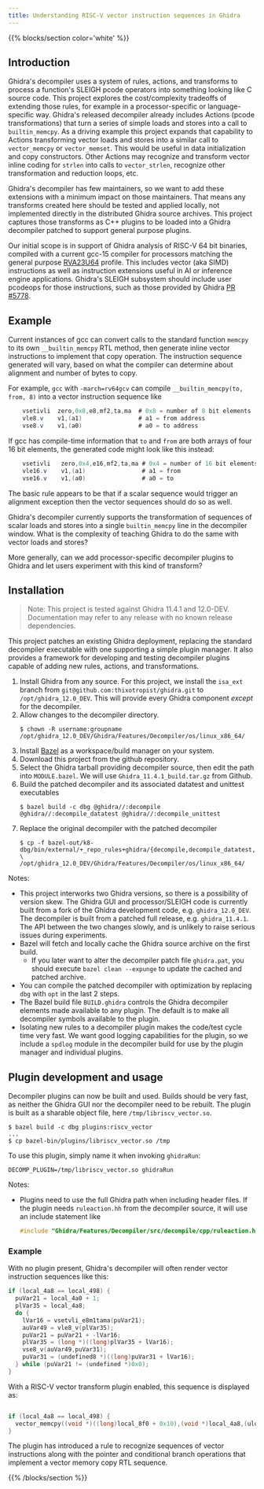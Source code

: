 ```yaml
---
title: Understanding RISC-V vector instruction sequences in Ghidra
---
```


{{% blocks/section color='white' %}}

## Introduction

Ghidra's decompiler uses a system of rules, actions, and transforms to process a function's SLEIGH pcode operators
into something looking like C source code.  This project explores the cost/complexity tradeoffs of extending
those rules, for example in a processor-specific or language-specific way.  Ghidra's released decompiler already
includes Actions (pcode transformations) that turn a series of simple loads and stores into a call to `builtin_memcpy`.
As a driving example this project expands that capability to Actions transforming vector loads and stores into a similar call to `vector_memcpy`
or `vector_memset`.
This would be useful in data initialization and copy constructors.  Other Actions may recognize and transform vector
inline coding for `strlen` into calls to `vector_strlen`, recognize other transformation and reduction loops, etc.

Ghidra's decompiler has few maintainers, so we want to add these extensions with a minimum impact on those maintainers.
That means any transforms created here should be tested and applied locally, not implemented directly
in the distributed Ghidra source archives.  This project captures those transforms as C++ plugins to be loaded
into a Ghidra decompiler patched to support general purpose plugins.

Our initial scope is in support of Ghidra analysis of RISC-V 64 bit binaries, compiled with a current gcc-15 compiler for processors matching
the general purpose [RVA23U64](https://github.com/riscv/riscv-profiles/blob/main/src/rva23-profile.adoc#rva23u64-mandatory-extensions) profile.
This includes vector (aka SIMD) instructions as well as instruction extensions useful in AI or inference engine applications.
Ghidra's SLEIGH subsystem should include user pcodeops for those instructions, such as those provided by Ghidra [PR #5778](https://github.com/NationalSecurityAgency/ghidra/pull/5778).

## Example

Current instances of gcc can convert calls to the standard function `memcpy` to its own
`__builtin_memcpy` RTL method, then generate inline vector instructions to implement that
copy operation.  The instruction sequence generated will vary, based on what the compiler
can determine about alignment and number of bytes to copy.  

For example, `gcc` with `-march=rv64gcv` can compile `__builtin_memcpy(to, from, 8)` into a vector instruction sequence like

```as
    vsetivli  zero,0x8,e8,mf2,ta,ma  # 0x8 = number of 8 bit elements 
    vle8.v    v1,(a1)                # a1 = from address
    vse8.v    v1,(a0)                # a0 = to address
```

If gcc has compile-time information that `to` and `from` are both arrays of four 16 bit elements,
the generated code might look like this instead:

```as
    vsetivli   zero,0x4,e16,mf2,ta,ma # 0x4 = number of 16 bit elements 
    vle16.v    v1,(a1)                # a1 = from
    vse16.v    v1,(a0)                # a0 = to
```

The basic rule appears to be that if a scalar sequence would trigger an alignment exception
then the vector sequences should do so as well.

Ghidra's decompiler currently supports the transformation of sequences of scalar loads and
stores into a single `builtin_memcpy` line in the decompiler window.
What is the complexity of teaching Ghidra to do the same with vector loads and stores?

More generally, can we add processor-specific decompiler plugins to Ghidra and let users experiment with
this kind of transform?

## Installation

>Note: This project is tested against Ghidra 11.4.1 and 12.0-DEV.  Documentation may refer to any release with no known release dependencies.

This project patches an existing Ghidra deployment, replacing the standard decompiler executable
with one supporting a simple plugin manager.  It also provides a framework for developing and
testing decompiler plugins capable of adding new rules, actions, and transformations.

1. Install Ghidra from any source.  For this project, we install the `isa_ext` branch from `git@github.com:thixotropist/ghidra.git` to `/opt/ghidra_12.0_DEV`.
   This will provide every Ghidra component *except* for the decompiler.
2. Allow changes to the decompiler directory.
   ```console
   $ chown -R username:groupname /opt/ghidra_12.0_DEV/Ghidra/Features/Decompiler/os/linux_x86_64/
   ```
3. Install [Bazel](https://bazel.build/) as a workspace/build manager on your system.
4. Download this project from the github repository.
5. Select the Ghidra tarball providing decompiler source, then edit the path into `MODULE.bazel`.
   We will use `Ghidra_11.4.1_build.tar.gz` from Github.
6. Build the patched decompiler and its associated datatest and unittest executables
    ```console
    $ bazel build -c dbg @ghidra//:decompile @ghidra//:decompile_datatest @ghidra//:decompile_unittest
    ```
7. Replace the original decompiler with the patched decompiler
    ```console
    $ cp -f bazel-out/k8-dbg/bin/external/+_repo_rules+ghidra/{decompile,decompile_datatest,decompile_unittest} \
    /opt/ghidra_12.0_DEV/Ghidra/Features/Decompiler/os/linux_x86_64/
    ```

Notes:

* This project interworks two Ghidra versions, so there is a possibility of version skew.  The Ghidra GUI and processor/SLEIGH
  code is currently built from a fork of the Ghidra development code, e.g. `ghidra_12.0_DEV`.  The decompiler is built from
  a patched full release, e.g. `ghidra_11.4.1`.  The API between the two changes slowly, and is unlikely to raise serious issues
  during experiments.
* Bazel will fetch and locally cache the Ghidra source archive on the first build.
    * If you later want to alter the decompiler patch file `ghidra.pat`, you should execute `bazel clean --expunge` to update the cached and patched
      archive.
* You can compile the patched decompiler with optimization by replacing `dbg` with `opt` in the
  last 2 steps.
* The Bazel build file `BUILD.ghidra` controls the Ghidra decompiler elements made available to
  any plugin.  The default is to make all decompiler symbols available to the plugin.
* Isolating new rules to a decompiler plugin makes the code/test cycle time very fast.  We want good logging capabilities for the plugin,
  so we include a `spdlog` module in the decompiler build for use by the plugin manager and individual plugins.

## Plugin development and usage

Decompiler plugins can now be built and used.  Builds should be very fast, as neither the Ghidra
GUI nor the decompiler need to be rebuilt.  The plugin is built as a sharable object file, here `/tmp/libriscv_vector.so`.

```console
$ bazel build -c dbg plugins:riscv_vector
...
$ cp bazel-bin/plugins/libriscv_vector.so /tmp
```

To use this plugin, simply name it when invoking `ghidraRun`:

```console
DECOMP_PLUGIN=/tmp/libriscv_vector.so ghidraRun
```

Notes:

* Plugins need to use the full Ghidra path when including header files.  If the plugin needs `ruleaction.hh` from the decompiler source, it will use an include statement like
    ```c
    #include "Ghidra/Features/Decompiler/src/decompile/cpp/ruleaction.hh"
    ```

### Example

With no plugin present, Ghidra's decompiler will often render vector instruction
sequences like this:

```c
if (local_4a8 == local_498) {
  puVar21 = local_4a0 + 1;
  plVar35 = local_4a8;
  do {
    lVar16 = vsetvli_e8m1tama(puVar21);
    auVar49 = vle8_v(plVar35);
    puVar21 = puVar21 + -lVar16;
    plVar35 = (long *)((long)plVar35 + lVar16);
    vse8_v(auVar49,puVar31);
    puVar31 = (undefined8 *)((long)puVar31 + lVar16);
  } while (puVar21 != (undefined *)0x0);
}
```

With a RISC-V vector transform plugin enabled, this sequence is displayed as:

```c

if (local_4a8 == local_498) {
  vector_memcpy((void *)((long)local_8f0 + 0x10),(void *)local_4a8,(ulong)(local_4a0 + 1));
}
```

The plugin has introduced a rule to recognize sequences of vector instructions along
with the pointer and conditional branch operations that implement a vector memory copy
RTL sequence.

{{% /blocks/section %}}

